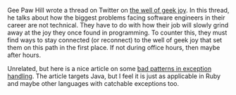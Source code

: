 Gee Paw Hill wrote a thread on Twitter on
[the well of geek joy](https://twitter.com/GeePawHill/status/1478950180904972293).
In this thread, he talks about how the biggest problems facing software
engineers in their career are not technical.  They have to do with how their
job will slowly grind away at the joy they once found in programming.  To
counter this, they must find ways to stay connected (or reconnect) to the well
of geek joy that set them on this path in the first place.  If not during office
hours, then maybe after hours.

Unrelated, but here is a nice article on some
[bad patterns in exception handling](https://xp123.com/articles/code-smells-in-exceptions/).
The article targets Java, but I feel it is just as applicable in Ruby and maybe
other languages with catchable exceptions too.
